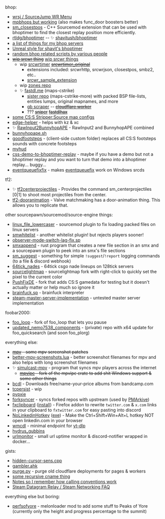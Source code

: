bhop:
- [wrsj / SourceJump WR Menu](https://github.com/rtldg/wrsj)
- [mpbhops but working](https://github.com/rtldg/mpbhops_but_working) (also makes func_door boosters better)
- [sm_closestpos](https://github.com/rtldg/sm_closestpos) - C++ Sourcemod extension that can be used with bhoptimer to find the closest replay position more efficiently.
- [rtldg/bhoptimer](https://github.com/rtldg/bhoptimer) -- ✨ [shavitush/bhoptimer](https://github.com/shavitush/bhoptimer)
- [a list of things for my bhop servers](https://github.com/rtldg/bhop-server-stuff)
- [Unreal style for shavit's bhoptimer](https://github.com/rtldg/unrealphys)
- [random bhop related scripts by various people](https://github.com/PMArkive/random-shavit-bhoptimer-stuff)
- ~~[wip srcwr thing](https://github.com/rtldg/srcwr)~~ [wip srcwr things](https://github.com/srcwr)
  - wip [srcwrtimer](https://github.com/srcwr/srcwrtimer) ~~[srcwrtimer_original](https://github.com/srcwr/srcwrtimer_original)~~
    - extensions included: srcwrhttp, srcwrjson, closestpos, smbz2, etc..
    - [srcwr_sample_extension](https://github.com/srcwr/srcwrtimer_sample_extension)
  - wip [zones repo](https://github.com/srcwr/zones)
  - ✨ [fastdl.me](https://github.com/srcwr/maps-cstrike) (maps-cstrike)
    - [sister repo](https://github.com/srcwr/maps-cstrike-more) (maps-cstrike-more) with packed BSP file-lists, entities lumps, original mapnames, and more
    - [gb scraper](https://github.com/srcwr/gamebanana-things) -- ~~[cloudflare worker](https://github.com/srcwr/cloudflare-fastdl-worker)~~
    - ??? ~~[sniper](https://github.com/rtldg/sniper)~~ ~~[fastdlhax](https://github.com/rtldg/fastdlhax)~~
- [some CS:S Stripper:Source map configs](https://github.com/rtldg/stripper_source_configs)
- [edge-helper](https://github.com/rtldg/edge-helper) - helps with kz & xc
- ✨ [RawInput2BunnyhopAPE](https://github.com/rtldg/RawInput2BunnyhopAPE/releases) - RawInput2 and BunnyhopAPE combined
- [bunnyhopape.sh](https://gist.github.com/rtldg/74435d792458ae8f4a70f321e48f586e)
- [goodfootsteps](https://github.com/rtldg/goodfootsteps) - (client-side custom folder) replaces all CS:S footsteps sounds with concrete footsteps
- [myhud](https://github.com/rtldg/myhud)
- [css-demo-to-bhoptimer-replay](https://github.com/rtldg/css-demo-to-bhoptimer-replay) - maybe if you have a demo but not a bhoptimer replay and you want to turn that demo into a bhoptimer replay... buggy...
- [eventqueuefixfix](https://github.com/srcwr/eventqueuefixfix) - makes [eventqueuefix](https://github.com/hermansimensen/eventqueue-fix) work on Windows srcds

tf2:
- ✨ [tf2centerprojectiles](https://github.com/rtldg/tf2centerprojectiles) - Provides the command sm_centerprojectiles [0|1] to shoot most projectiles from the center.
- [tf2-dooranimation](https://github.com/rtldg/tf2-dooranimation) - Valve matchmaking has a door-animation thing. This allows you to replicate that.

other sourcepawn/sourcemod/source-engine things:
- [linux_file_lowercaser](https://github.com/rtldg/linux_file_lowercaser) - sourcemod plugin to fix loading packed files on linux servers 
- [smwhitelist](https://github.com/rtldg/smwhitelist) - another whitelist plugin! but rejects players sooner!
- [observer-mode-switch-lag-fix.sp](https://github.com/PMArkive/random-shavit-bhoptimer-stuff/blob/main/observer-mode-switch-lag-fix.sp)
- [smxappend](https://github.com/rtldg/smxappend) - rust program that creates a new file section in an smx and a sourcepawn plugin to peek into an smx's file sections
- [sm_suggest](https://github.com/rtldg/sm_suggest) - something for simple `!suggest`/`!report` logging commands (to a file & discord webhook)
- [64tick_nades](https://github.com/rtldg/64tick_nades) - 64tick csgo nade lineups on 128tick servers
- [sourcelightmap](https://github.com/rtldg/sourcelightmap) - sourcelightmap fork with right-click to quickly set the pixel to the current color
- [PushFixDE](https://github.com/rtldg/PushFixDE) - fork that adds CS:S gamedata for testing but it doesn't actually matter or help much so ignore it
- [brainfuck.sp](https://gist.github.com/rtldg/2a27e8a744d0927f1202e0f9da5a7010) - brainfuck interpreter
- [steam-master-server-implementation](https://github.com/rtldg/steam-master-server-implementation) - untested master server implementation

foobar2000:
- [foo_loop](https://github.com/rtldg/foo_loop/tree/pauser) - fork of foo_loop that lets you pause
- [updated_nemo7538_components](https://github.com/fb2kfarm/updated_nemo7538_components) - (private) repo with x64 update for foo_quicksearch (and soon foo_plorg)

everything else:
- ~~[mpv](https://github.com/rtldg/mpv/tree/stuff-again) - some mpv screenshot patches~~
- [better-mpv-screenshots.lua](https://gist.github.com/rtldg/04057fea36f8b4c9333fcb8107f3944a) -  better screenshot filenames for mpv and also helps with long screenshot filenames 
- ✨ [simulcast-mpv](https://github.com/rtldg/simulcast-mpv) - program that syncs mpv players across the internet
  - ~~[mpvipc](https://github.com/rtldg/mpvipc) - fork of the mpvipc crate to add shit Windows support & some other things~~
- [bcdl](https://github.com/rtldg/bcdl) - Downloads free/name-your-price albums from bandcamp.com
- [tcpersist](https://github.com/rtldg/tcpersist) - wip
- [pypxie](https://github.com/rtldg/pypxie)
- [forksyncer](https://github.com/rtldg/forksyncer) - syncs forked repos with upstream (used by [PMArkive](https://github.com/PMArkive))
- [fxclipboard](https://github.com/rtldg/fxclipboard) ([install](https://addons.mozilla.org/en-US/firefox/addon/fxclipboard/)) - Firefox addon to rewrite `twitter.com` & `x.com` links in your clipboard to `fxtwitter.com` for easy pasting into discord
- [NoLinkedinHotkey](https://github.com/rtldg/NoLinkedinHotkey) ([exe](https://github.com/rtldg/NoLinkedinHotkey/releases/download/v1/NoLinkedinHotkey.exe)) - Make the Ctrl+Shift+Win+Alt+L hotkey NOT open linkedin.com in your browser
- [wmcdl](https://github.com/rtldg/wmcdl) - minimal endpoint for [yt-dlp](https://github.com/yt-dlp/yt-dlp)
- [hydrus_gubbins](https://github.com/rtldg/hydrus_gubbins)
- [urlmonitor](https://github.com/rtldg/urlmonitor) - small url uptime monitor & discord-notifier wrapped in docker... 

gists:
- [hidden-cursor-sens.cpp](https://gist.github.com/rtldg/e002065e003cb45409ea34e64ddcdb6d)
- [gambler.ahk](https://gist.github.com/rtldg/ca5452ca159832e2df14501d4b1773a3)
- [purge.py](https://gist.github.com/rtldg/00a89d23d547ee39e6f4d9687911f7df) - purge old cloudflare deployments for pages & workers
- [some recursive cname thing](https://gist.github.com/rtldg/67af56b773cb3af80fd745f93d646ff0)
- [Notes so I remember how calling conventions work](https://gist.github.com/rtldg/91dd76b65748540717ed6f88d95a41b1)
- [Steam Datagram Relay / Steam Networking FAQ](https://gist.github.com/rtldg/9e6ea7aa9b37388c119d31043b7f5189)

everything else but boring:
- [perfsofyore](https://github.com/rtldg/perksofyore) - melonloader mod to add some stuff to Peaks of Yore (currently only the height and progress percentage to the summit)
